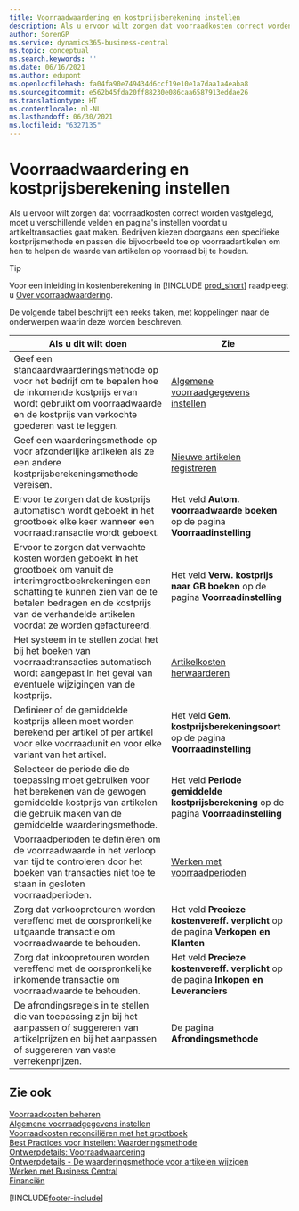 ```yaml
---
title: Voorraadwaardering en kostprijsberekening instellen
description: Als u ervoor wilt zorgen dat voorraadkosten correct worden vastgelegd, moet u verschillende velden en pagina's instellen voordat u artikeltransacties gaat maken.
author: SorenGP
ms.service: dynamics365-business-central
ms.topic: conceptual
ms.search.keywords: ''
ms.date: 06/16/2021
ms.author: edupont
ms.openlocfilehash: fa04fa90e749434d6ccf19e10e1a7daa1a4eaba8
ms.sourcegitcommit: e562b45fda20ff88230e086caa6587913eddae26
ms.translationtype: HT
ms.contentlocale: nl-NL
ms.lasthandoff: 06/30/2021
ms.locfileid: "6327135"
---
```

# <a name="setting-up-inventory-valuation-and-costing"></a>Voorraadwaardering en kostprijsberekening instellen

Als u ervoor wilt zorgen dat voorraadkosten correct worden vastgelegd, moet u verschillende velden en pagina's instellen voordat u artikeltransacties gaat maken. Bedrijven kiezen doorgaans een specifieke kostprijsmethode en passen die bijvoorbeeld toe op voorraadartikelen om hen te helpen de waarde van artikelen op voorraad bij te houden.  

> [!TIP]
> Voor een inleiding in kostenberekening in [!INCLUDE [prod_short](includes/prod_short.md)] raadpleegt u [Over voorraadwaardering](finance-learn-about-costing.md).

De volgende tabel beschrijft een reeks taken, met koppelingen naar de onderwerpen waarin deze worden beschreven.

|**Als u dit wilt doen**|**Zie**|  
|------------|-------------|
|Geef een standaardwaarderingsmethode op voor het bedrijf om te bepalen hoe de inkomende kostprijs ervan wordt gebruikt om voorraadwaarde en de kostprijs van verkochte goederen vast te leggen.|[Algemene voorraadgegevens instellen](inventory-how-setup-general.md)|  
|Geef een waarderingsmethode op voor afzonderlijke artikelen als ze een andere kostprijsberekeningsmethode vereisen.|[Nieuwe artikelen registreren](inventory-how-register-new-items.md)|  
|Ervoor te zorgen dat de kostprijs automatisch wordt geboekt in het grootboek elke keer wanneer een voorraadtransactie wordt geboekt.|Het veld **Autom. voorraadwaarde boeken** op de pagina **Voorraadinstelling**|  
|Ervoor te zorgen dat verwachte kosten worden geboekt in het grootboek om vanuit de interimgrootboekrekeningen een schatting te kunnen zien van de te betalen bedragen en de kostprijs van de verhandelde artikelen voordat ze worden gefactureerd.|Het veld **Verw. kostprijs naar GB boeken** op de pagina **Voorraadinstelling**|  
|Het systeem in te stellen zodat het bij het boeken van voorraadtransacties automatisch wordt aangepast in het geval van eventuele wijzigingen van de kostprijs.|[Artikelkosten herwaarderen](inventory-how-adjust-item-costs.md)|  
|Definieer of de gemiddelde kostprijs alleen moet worden berekend per artikel of per artikel voor elke voorraadunit en voor elke variant van het artikel.|Het veld **Gem. kostprijsberekeningsoort** op de pagina **Voorraadinstelling**|  
|Selecteer de periode die de toepassing moet gebruiken voor het berekenen van de gewogen gemiddelde kostprijs van artikelen die gebruik maken van de gemiddelde waarderingsmethode.|Het veld **Periode gemiddelde kostprijsberekening** op de pagina **Voorraadinstelling**|  
|Voorraadperioden te definiëren om de voorraadwaarde in het verloop van tijd te controleren door het boeken van transacties niet toe te staan in gesloten voorraadperioden.|[Werken met voorraadperioden](finance-how-to-work-with-inventory-periods.md)|  
|Zorg dat verkoopretouren worden vereffend met de oorspronkelijke uitgaande transactie om voorraadwaarde te behouden.|Het veld **Precieze kostenvereff. verplicht** op de pagina **Verkopen en Klanten**|  
|Zorg dat inkoopretouren worden vereffend met de oorspronkelijke inkomende transactie om voorraadwaarde te behouden.|Het veld **Precieze kostenvereff. verplicht** op de pagina **Inkopen en Leveranciers**|
|De afrondingsregels in te stellen die van toepassing zijn bij het aanpassen of suggereren van artikelprijzen en bij het aanpassen of suggereren van vaste verrekenprijzen.|De pagina **Afrondingsmethode**|  

## <a name="see-also"></a>Zie ook

[Voorraadkosten beheren](finance-manage-inventory-costs.md)  
[Algemene voorraadgegevens instellen](inventory-how-setup-general.md)  
[Voorraadkosten reconciliëren met het grootboek](finance-how-to-post-inventory-costs-to-the-general-ledger.md)  
[Best Practices voor instellen: Waarderingsmethode](setup-best-practices-costing-method.md)  
[Ontwerpdetails: Voorraadwaardering](design-details-inventory-costing.md)  
[Ontwerpdetails - De waarderingsmethode voor artikelen wijzigen](design-details-changing-costing-methods.md)  
[Werken met Business Central](ui-work-product.md)  
[Financiën](finance.md)  


[!INCLUDE[footer-include](includes/footer-banner.md)]